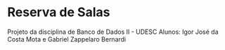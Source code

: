 # Reserva de Salas
Projeto da disciplina de Banco de Dados II - UDESC
Alunos: Igor José da Costa Mota e Gabriel Zappelaro Bernardi
